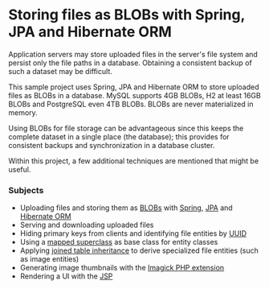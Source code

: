 # Storing files as BLOBs with Spring, JPA and Hibernate ORM

Application servers may store uploaded files in the server's file system and persist
only the file paths in a database.
Obtaining a consistent backup of such a dataset may be difficult.

This sample project uses Spring, JPA and Hibernate ORM to store uploaded files as BLOBs in a database.
MySQL supports 4GB BLOBs, H2 at least 16GB BLOBs and PostgreSQL even 4TB BLOBs.
BLOBs are never materialized in memory.

Using BLOBs for file storage can be advantageous since this keeps the complete dataset
in a single place (the database);
this provides for consistent backups and synchronization in a database cluster.

Within this project, a few additional techniques are mentioned that might be useful. 

### Subjects

- Uploading files and storing them as
  [BLOBs](https://en.wikipedia.org/wiki/Binary_large_object) with
  [Spring](https://spring.io/),
  [JPA](https://en.wikipedia.org/wiki/Java_Persistence_API) 
  and [Hibernate ORM](https://hibernate.org/orm/)
- Serving and downloading uploaded files
- Hiding primary keys from clients and identifying file entities by
  [UUID](https://en.wikipedia.org/wiki/Universally_unique_identifier)
- Using a
  [mapped superclass](https://www.baeldung.com/hibernate-inheritance#mappedsuperclass)
  as base class for entity classes
- Applying
  [joined table inheritance](https://www.baeldung.com/hibernate-inheritance#joined-table)
  to derive specialized file entities (such as image entities)
- Generating image thumbnails with the
  [Imagick PHP extension](https://www.php.net/manual/en/class.imagick.php)
- Rendering a UI with the [JSP](https://en.wikipedia.org/wiki/JavaServer_Pages)
